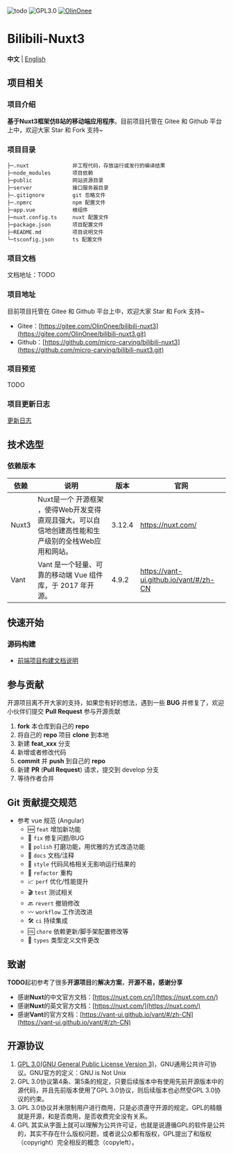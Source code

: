 <p>
  <img src="https://img.shields.io/badge/Nuxt3-3.12.4-green" alt="todo"/>
  <img src="https://img.shields.io/badge/license-GPL3.0-blue" alt="GPL3.0"/>
  <a target="_blank" href="https://gitee.com/OlinOnee">
    <img src="https://img.shields.io/badge/Author-OlinOnee-ff69b4" alt="OlinOnee">
  </a>
</p>

# Bilibili-Nuxt3
**中文** | [English](./README.en.md)

## 项目相关

### 项目介绍

**基于Nuxt3框架仿B站的移动端应用程序**。目前项目托管在 Gitee 和 Github 平台上中，欢迎大家 Star 和 Fork 支持~

### 项目目录

```shell
├─.nuxt              非工程代码，存放运行或发行的编译结果
├─node_modules       项目依赖
├─public             网站资源目录
├─server             接口服务器目录
├─.gitignore         git 忽略文件
├─.npmrc             npm 配置文件
├─app.vue            根组件
├─nuxt.config.ts     nuxt 配置文件
├─package.json       项目配置文件
├─README.md          项目说明文件
└─tsconfig.json      ts 配置文件
```

### 项目文档

文档地址：TODO

### 项目地址

目前项目托管在 Gitee 和 Github 平台上中，欢迎大家 Star 和 Fork 支持~

- Gitee：[https://gitee.com/OlinOnee/bilibili-nuxt3](https://gitee.com/OlinOnee/bilibili-nuxt3.git)
- Github：[https://github.com/micro-carving/bilibili-nuxt3](https://github.com/micro-carving/bilibili-nuxt3.git)

### 项目预览
TODO

### 项目更新日志
[更新日志]()

## 技术选型

### 依赖版本

| 依赖     | 说明      | 版本     | 官网                 |
|--------|---------|--------|--------------------|
| Nuxt3 | Nuxt是一个 开源框架 ，使得Web开发变得直观且强大。可以自信地创建高性能和生产级别的全栈Web应用和网站。 | 3.12.4 | https://nuxt.com/ |
| Vant | Vant 是一个轻量、可靠的移动端 Vue 组件库，于 2017 年开源。 | 4.9.2 | https://vant-ui.github.io/vant/#/zh-CN |

## 快速开始

### 源码构建

- [前端项目构建文档说明]()

## 参与贡献

开源项目离不开大家的支持，如果您有好的想法，遇到一些 **BUG** 并修复了，欢迎小伙伴们提交 **Pull Request** 参与开源贡献

1. **fork** 本仓库到自己的 **repo**
2. 将自己的 **repo** 项目 **clone** 到本地
3. 新建 **feat_xxx** 分支
4. 新增或者修改代码
5. **commit** 并 **push** 到自己的 **repo**
6. 新建 **PR** (**Pull Request**) 请求，提交到 develop 分支
7. 等待作者合并

## Git 贡献提交规范
- 参考 vue 规范 (Angular) 
  - 🆕 `feat` 增加新功能
  - 🐞 `fix` 修复问题/BUG
  - 🧽 `polish` 打磨功能，用优雅的方式改造功能
  - 📝 `docs` 文档/注释
  - 🎨 `style` 代码风格相关无影响运行结果的
  - 🧬 `refactor` 重构
  - 📈 `perf` 优化/性能提升
  - 🎬 `test` 测试相关
  - 🔙 `revert` 撤销修改
  - 〰 `workflow` 工作流改进
  - 🛠 `ci` 持续集成
  - 🆒 `chore` 依赖更新/脚手架配置修改等
  - 💱 `types` 类型定义文件更改

## 致谢

**TODO**起初参考了很多**开源项目**的**解决方案**，**开源不易，感谢分享**

- 感谢**Nuxt**的中文官方文档：[https://nuxt.com.cn/](https://nuxt.com.cn/)
- 感谢**Nuxt**的英文官方文档：[https://nuxt.com/](https://nuxt.com/)
- 感谢**Vant**的官方文档：[https://vant-ui.github.io/vant/#/zh-CN](https://vant-ui.github.io/vant/#/zh-CN)

## 开源协议

1. [GPL 3.0(GNU General Public License Version 3)](https://www.gnu.org/licenses/gpl-3.0.txt)，GNU通⽤公共许可协议。GNU官⽅的定义：GNU is Not Unix
2. GPL 3.0协议第4条、第5条的规定，只要后续版本中有使⽤先前开源版本中的源代码，并且先前版本使⽤了GPL 3.0协议，则后续版本也必然受GPL 3.0协议的约束。
3. GPL 3.0协议并未限制⽤户进⾏商⽤，只是必须遵守开源的规定。GPL的精髓就是开源，和是否商⽤，是否收费完全没有关系。
4. GPL 其实从字⾯上就可以理解为公共许可证，也就是说遵循GPL的软件是公共的，其实不存在什么版权问题，或者说公众都有版权，GPL提出了和版权 （copyright）完全相反的概念（copyleft）。
